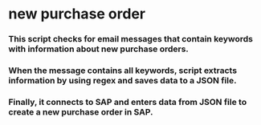 # new purchase order
### This script checks for email messages that contain keywords with information about new purchase orders.
### When the message contains all keywords, script extracts information by using regex and saves data to a JSON file.
### Finally, it connects to SAP and enters data from JSON file to create a new purchase order in SAP.
